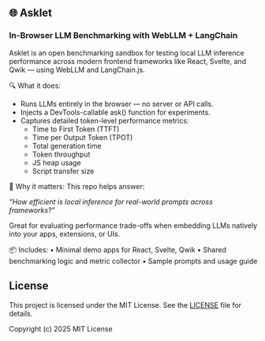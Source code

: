 ## 🌐 Asklet
### In-Browser LLM Benchmarking with WebLLM + LangChain

Asklet is an open benchmarking sandbox for testing local LLM inference performance across modern frontend frameworks like React, Svelte, and Qwik — using WebLLM and LangChain.js.

🔍 What it does:
- Runs LLMs entirely in the browser — no server or API calls.
- Injects a DevTools-callable ask() function for experiments.
- Captures detailed token-level performance metrics:
  - Time to First Token (TTFT)
  - Time per Output Token (TPOT)
  - Total generation time
  - Token throughput
  - JS heap usage
  - Script transfer size

🧪 Why it matters:
This repo helps answer:

_“How efficient is local inference for real-world prompts across frameworks?”_

Great for evaluating performance trade-offs when embedding LLMs natively into your apps, extensions, or UIs.

📦 Includes:
    • Minimal demo apps for React, Svelte, Qwik
    • Shared benchmarking logic and metric collector
    • Sample prompts and usage guide

## License

This project is licensed under the MIT License. See the [LICENSE](LICENSE) file for details.

Copyright (c) 2025
MIT License